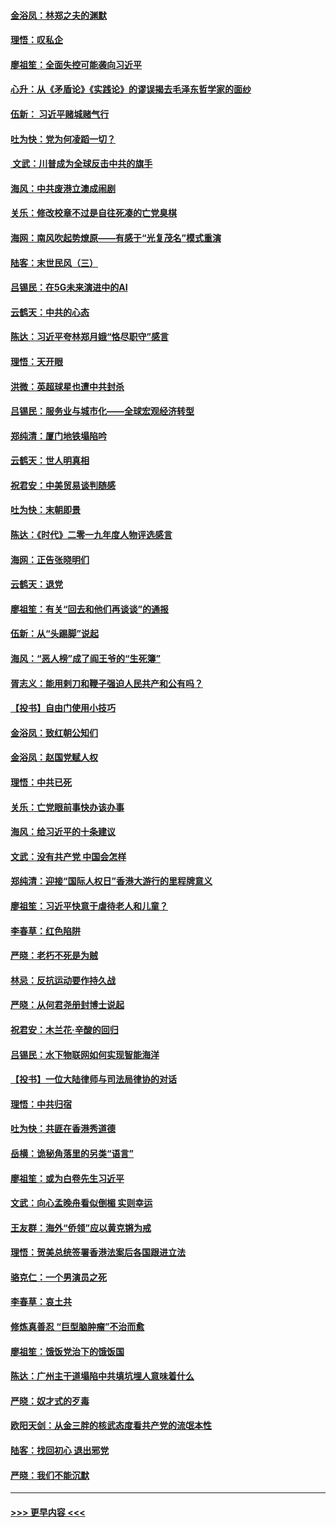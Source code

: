 #### [金浴凤：林郑之夫的渊默](../pages/nsc993/n11737735.md?t=12221501) 
#### [理悟：叹私企](../pages/nsc993/n11737715.md?t=12221501) 
#### [廖祖笙：全面失控可能袭向习近平](../pages/nsc993/n11737704.md?t=12221501) 
#### [心升：从《矛盾论》《实践论》的谬误揭去毛泽东哲学家的面纱](../pages/nsc993/n11736962.md?t=12221501) 
#### [伍新： 习近平赌城赌气行](../pages/nsc993/n11736929.md?t=12221501) 
#### [吐为快：党为何凌蹈一切？](../pages/nsc993/n11736915.md?t=12221501) 
#### [ 文武：川普成为全球反击中共的旗手](../pages/nsc993/n11736882.md?t=12221501) 
#### [海风：中共废港立澳成闹剧](../pages/nsc993/n11735857.md?t=12221501) 
#### [关乐：修改校章不过是自往死凑的亡党臭棋](../pages/nsc993/n11735097.md?t=12221501) 
#### [海网：南风吹起势燎原——有感于“光复茂名”模式重演](../pages/nsc993/n11732308.md?t=12221501) 
#### [陆客：末世民风（三）](../pages/nsc993/n11732211.md?t=12221501) 
#### [吕锡民：在5G未来演进中的AI](../pages/nsc993/n11730010.md?t=12221501) 
#### [云鹤天：中共的心态](../pages/nsc993/n11729906.md?t=12221501) 
#### [陈达：习近平夸林郑月娥“恪尽职守”感言](../pages/nsc993/n11729881.md?t=12221501) 
#### [理悟：天开眼](../pages/nsc993/n11729699.md?t=12221501) 
#### [洪微：英超球星也遭中共封杀](../pages/nsc993/n11727243.md?t=12221501) 
#### [吕锡民：服务业与城市化——全球宏观经济转型](../pages/nsc993/n11725845.md?t=12221501) 
#### [郑纯清：厦门地铁塌陷吟](../pages/nsc993/n11725813.md?t=12221501) 
#### [云鹤天：世人明真相](../pages/nsc993/n11725621.md?t=12221501) 
#### [祝君安：中美贸易谈判随感](../pages/nsc993/n11725609.md?t=12221501) 
#### [吐为快：末朝即景](../pages/nsc993/n11723365.md?t=12221501) 
#### [陈达：《时代》二零一九年度人物评选感言](../pages/nsc993/n11723337.md?t=12221501) 
#### [海网：正告张晓明们](../pages/nsc993/n11723228.md?t=12221501) 
#### [云鹤天：退党](../pages/nsc993/n11723056.md?t=12221501) 
#### [廖祖笙：有关“回去和他们再谈谈”的通报](../pages/nsc993/n11722442.md?t=12221501) 
#### [伍新：从“头踢脚”说起](../pages/nsc993/n11722429.md?t=12221501) 
#### [海风：“恶人榜”成了阎王爷的“生死簿”](../pages/nsc993/n11722272.md?t=12221501) 
#### [胥志义：能用剌刀和鞭子强迫人民共产和公有吗？](../pages/nsc993/n11720569.md?t=12221501) 
#### [【投书】自由门使用小技巧](../pages/nsc993/n11720180.md?t=12221501) 
#### [金浴凤：致红朝公知们](../pages/nsc993/n11720563.md?t=12221501) 
#### [金浴凤：赵国党赋人权](../pages/nsc993/n11720533.md?t=12221501) 
#### [理悟：中共已死](../pages/nsc993/n11720233.md?t=12221501) 
#### [关乐：亡党眼前事快办该办事](../pages/nsc993/n11719160.md?t=12221501) 
#### [海风：给习近平的十条建议](../pages/nsc993/n11717616.md?t=12221501) 
#### [文武：没有共产党 中国会怎样](../pages/nsc993/n11717584.md?t=12221501) 
#### [郑纯清：迎接“国际人权日”香港大游行的里程牌意义](../pages/nsc993/n11717417.md?t=12221501) 
#### [廖祖笙：习近平快意于虐待老人和儿童？](../pages/nsc993/n11715313.md?t=12221501) 
#### [李春草：红色陷阱](../pages/nsc993/n11715029.md?t=12221501) 
#### [严晓：老朽不死是为贼](../pages/nsc993/n11712910.md?t=12221501) 
#### [林忌：反抗运动要作持久战](../pages/nsc993/n11712623.md?t=12221501) 
#### [严晓：从何君尧册封博士说起](../pages/nsc993/n11712465.md?t=12221501) 
#### [祝君安：木兰花·辛酸的回归](../pages/nsc993/n11712381.md?t=12221501) 
#### [吕锡民：水下物联网如何实现智能海洋](../pages/nsc993/n11711158.md?t=12221501) 
#### [【投书】一位大陆律师与司法局律协的对话](../pages/nsc993/n11709675.md?t=12221501) 
#### [理悟：中共归宿](../pages/nsc993/n11710059.md?t=12221501) 
#### [吐为快：共匪在香港秀道德](../pages/nsc993/n11709979.md?t=12221501) 
#### [岳横：诡秘角落里的另类“语言”](../pages/nsc993/n11709792.md?t=12221501) 
#### [廖祖笙：或为白卷先生习近平](../pages/nsc993/n11708330.md?t=12221501) 
#### [文武：向心孟晚舟看似倒楣 实则幸运](../pages/nsc993/n11708236.md?t=12221501) 
#### [王友群：海外“侨领”应以黄克锵为戒](../pages/nsc993/n11706176.md?t=12221501) 
#### [理悟：贺美总统签署香港法案后各国跟进立法](../pages/nsc993/n11706853.md?t=12221501) 
#### [骆克仁：一个男演员之死](../pages/nsc993/n11706677.md?t=12221501) 
#### [李春草：哀土共](../pages/nsc993/n11706255.md?t=12221501) 
#### [修炼真善忍 “巨型脑肿瘤”不治而愈](../pages/nsc993/n11705340.md?t=12221501) 
#### [廖祖笙：饿饭党治下的饿饭国](../pages/nsc993/n11705085.md?t=12221501) 
#### [陈达：广州主干道塌陷中共填坑埋人意味着什么](../pages/nsc993/n11705046.md?t=12221501) 
#### [严晓：奴才式的歹毒](../pages/nsc993/n11704826.md?t=12221501) 
#### [欧阳天剑：从金三胖的核武态度看共产党的流氓本性](../pages/nsc993/n11702238.md?t=12221501) 
#### [陆客：找回初心 退出邪党](../pages/nsc993/n11702213.md?t=12221501) 
#### [严晓：我们不能沉默](../pages/nsc993/n11702110.md?t=12221501) 

----
#### [ >>> 更早内容 <<< ](../indexes/nsc993-earlier.md)
